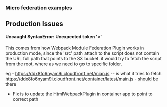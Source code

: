 ### Micro federation examples

## Production Issues

#### Uncaught SyntaxError: Unexpected token '<'
This comes from how Webpack Module Federation Plugin works in production mode, since the 'src' path attach to the script does not contain the URL full path that points to the S3 bucket. it would try to fetch the script from the root, where as we need to go to specific folder.
> <script src="main.c390045ea51a9c0e8b3e.js"></script>
eg - https://ddx8fo6nyam9i.cloudfront.net/mian.js -- is what it tries to fetch
   https://ddx8fo6nyam9i.cloudfront.net/container/latest/main.js - should be there

- Fix is to update the HtmlWebpackPlugin in container app to point to correct path   